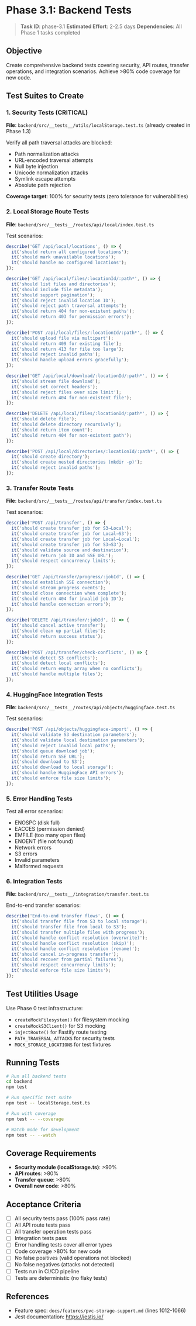 # Phase 3.1: Backend Tests

> **Task ID**: phase-3.1
> **Estimated Effort**: 2-2.5 days
> **Dependencies**: All Phase 1 tasks completed

## Objective

Create comprehensive backend tests covering security, API routes, transfer operations, and integration scenarios. Achieve >80% code coverage for new code.

## Test Suites to Create

### 1. Security Tests (CRITICAL)

**File**: `backend/src/__tests__/utils/localStorage.test.ts` (already created in Phase 1.3)

Verify all path traversal attacks are blocked:

- Path normalization attacks
- URL-encoded traversal attempts
- Null byte injection
- Unicode normalization attacks
- Symlink escape attempts
- Absolute path rejection

**Coverage target**: 100% for security tests (zero tolerance for vulnerabilities)

### 2. Local Storage Route Tests

**File**: `backend/src/__tests__/routes/api/local/index.test.ts`

Test scenarios:

```typescript
describe('GET /api/local/locations', () => {
  it('should return all configured locations');
  it('should mark unavailable locations');
  it('should handle no configured locations');
});

describe('GET /api/local/files/:locationId/:path*', () => {
  it('should list files and directories');
  it('should include file metadata');
  it('should support pagination');
  it('should reject invalid location ID');
  it('should reject path traversal attempts');
  it('should return 404 for non-existent paths');
  it('should return 403 for permission errors');
});

describe('POST /api/local/files/:locationId/:path*', () => {
  it('should upload file via multipart');
  it('should return 409 for existing file');
  it('should return 413 for file too large');
  it('should reject invalid paths');
  it('should handle upload errors gracefully');
});

describe('GET /api/local/download/:locationId/:path*', () => {
  it('should stream file download');
  it('should set correct headers');
  it('should reject files over size limit');
  it('should return 404 for non-existent file');
});

describe('DELETE /api/local/files/:locationId/:path*', () => {
  it('should delete file');
  it('should delete directory recursively');
  it('should return item count');
  it('should return 404 for non-existent path');
});

describe('POST /api/local/directories/:locationId/:path*', () => {
  it('should create directory');
  it('should create nested directories (mkdir -p)');
  it('should reject invalid paths');
});
```

### 3. Transfer Route Tests

**File**: `backend/src/__tests__/routes/api/transfer/index.test.ts`

Test scenarios:

```typescript
describe('POST /api/transfer', () => {
  it('should create transfer job for S3→Local');
  it('should create transfer job for Local→S3');
  it('should create transfer job for Local→Local');
  it('should create transfer job for S3→S3');
  it('should validate source and destination');
  it('should return job ID and SSE URL');
  it('should respect concurrency limits');
});

describe('GET /api/transfer/progress/:jobId', () => {
  it('should establish SSE connection');
  it('should stream progress events');
  it('should close connection when complete');
  it('should return 404 for invalid job ID');
  it('should handle connection errors');
});

describe('DELETE /api/transfer/:jobId', () => {
  it('should cancel active transfer');
  it('should clean up partial files');
  it('should return success status');
});

describe('POST /api/transfer/check-conflicts', () => {
  it('should detect S3 conflicts');
  it('should detect local conflicts');
  it('should return empty array when no conflicts');
  it('should handle multiple files');
});
```

### 4. HuggingFace Integration Tests

**File**: `backend/src/__tests__/routes/api/objects/huggingface.test.ts`

Test scenarios:

```typescript
describe('POST /api/objects/huggingface-import', () => {
  it('should validate S3 destination parameters');
  it('should validate local destination parameters');
  it('should reject invalid local paths');
  it('should queue download job');
  it('should return SSE URL');
  it('should download to S3');
  it('should download to local storage');
  it('should handle HuggingFace API errors');
  it('should enforce file size limits');
});
```

### 5. Error Handling Tests

Test all error scenarios:

- ENOSPC (disk full)
- EACCES (permission denied)
- EMFILE (too many open files)
- ENOENT (file not found)
- Network errors
- S3 errors
- Invalid parameters
- Malformed requests

### 6. Integration Tests

**File**: `backend/src/__tests__/integration/transfer.test.ts`

End-to-end transfer scenarios:

```typescript
describe('End-to-end transfer flows', () => {
  it('should transfer file from S3 to local storage');
  it('should transfer file from local to S3');
  it('should transfer multiple files with progress');
  it('should handle conflict resolution (overwrite)');
  it('should handle conflict resolution (skip)');
  it('should handle conflict resolution (rename)');
  it('should cancel in-progress transfer');
  it('should recover from partial failures');
  it('should respect concurrency limits');
  it('should enforce file size limits');
});
```

## Test Utilities Usage

Use Phase 0 test infrastructure:

- `createMockFilesystem()` for filesystem mocking
- `createMockS3Client()` for S3 mocking
- `injectRoute()` for Fastify route testing
- `PATH_TRAVERSAL_ATTACKS` for security tests
- `MOCK_STORAGE_LOCATIONS` for test fixtures

## Running Tests

```bash
# Run all backend tests
cd backend
npm test

# Run specific test suite
npm test -- localStorage.test.ts

# Run with coverage
npm test -- --coverage

# Watch mode for development
npm test -- --watch
```

## Coverage Requirements

- **Security module (localStorage.ts)**: >90%
- **API routes**: >80%
- **Transfer queue**: >80%
- **Overall new code**: >80%

## Acceptance Criteria

- [ ] All security tests pass (100% pass rate)
- [ ] All API route tests pass
- [ ] All transfer operation tests pass
- [ ] Integration tests pass
- [ ] Error handling tests cover all error types
- [ ] Code coverage >80% for new code
- [ ] No false positives (valid operations not blocked)
- [ ] No false negatives (attacks not detected)
- [ ] Tests run in CI/CD pipeline
- [ ] Tests are deterministic (no flaky tests)

## References

- Feature spec: `docs/features/pvc-storage-support.md` (lines 1012-1066)
- Jest documentation: https://jestjs.io/
